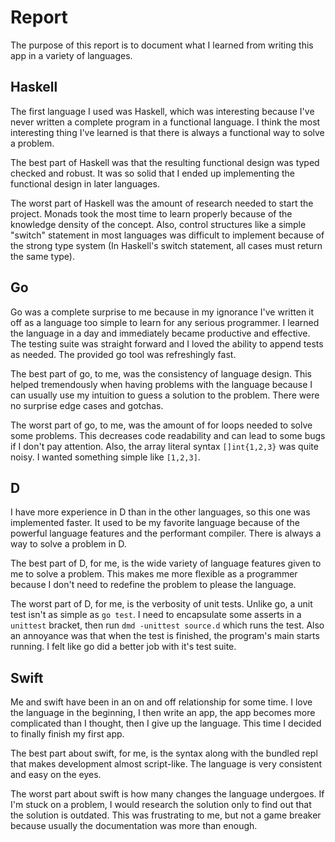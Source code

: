 # Report
The purpose of this report is to document what I learned from writing this app in a variety of languages.

## Haskell
The first language I used was Haskell, which was interesting because I've never written a complete program in a functional language. I think the most interesting thing I've learned is that there is always a functional way to solve a problem.  

The best part of Haskell was that the resulting functional design was typed checked and robust. It was so solid that I ended up implementing the functional design in later languages.

The worst part of Haskell was the amount of research needed to start the project. Monads took the most time to learn properly because of the knowledge density of the concept. Also, control structures like a simple "switch" statement in most languages was difficult to implement because of the strong type system (In Haskell's switch statement, all cases must return the same type).

## Go
Go was a complete surprise to me because in my ignorance I've written it off as a language too simple to learn for any serious programmer. I learned the language in a day and immediately became productive and effective. The testing suite was straight forward and I loved the ability to append tests as needed. The provided go tool was refreshingly fast.

The best part of go, to me, was the consistency of language design. This helped tremendously when having problems with the language because I can usually use my intuition to guess a solution to the problem. There were no surprise edge cases and gotchas.

The worst part of go, to me, was the amount of for loops needed to solve some problems. This decreases code readability and can lead to some bugs if I don't pay attention. Also, the array literal syntax `[]int{1,2,3}`
was quite noisy. I wanted something simple like `[1,2,3]`.

## D
I have more experience in D than in the other languages, so this one was implemented faster. It used to be my favorite language because of the powerful language features and the performant compiler. There is always a way to solve a problem in D. 

The best part of D, for me, is the wide variety of language features given to me to solve a problem. This makes me more flexible as a programmer because I don't need to redefine the problem to please the language. 

The worst part of D, for me, is the verbosity of unit tests. Unlike go, a unit test isn't as simple as `go test`. I need to encapsulate some asserts in a `unittest` bracket, then run `dmd -unittest source.d` which runs the test. Also an annoyance was that when the test is finished, the program's main starts running. I felt like go did a better job with it's test suite. 

## Swift
Me and swift have been in an on and off relationship for some time. I love the language in the beginning, I then write an app, the app becomes more complicated than I thought, then I give up the language. This time I decided to finally finish my first app.

The best part about swift, for me, is the syntax along with the bundled repl that makes development almost script-like. The language is very consistent and easy on the eyes.

The worst part about swift is how many changes the language undergoes. If I'm stuck on a problem, I would research the solution only to find out that the solution is outdated. This was frustrating to me, but not a game breaker because usually the documentation was more than enough. 

